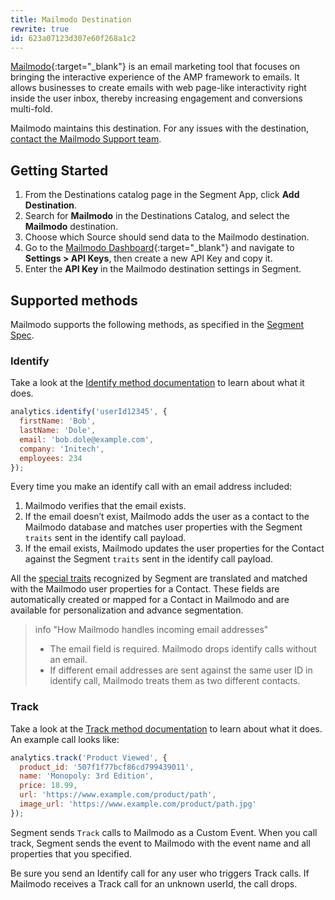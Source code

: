 ```yaml
---
title: Mailmodo Destination
rewrite: true
id: 623a07123d307e60f268a1c2
---
```


[Mailmodo](https://www.mailmodo.com/){:target="_blank"} is an email marketing tool that focuses on bringing the interactive experience of the AMP framework to emails. It allows businesses to create emails with web page-like interactivity right inside the user inbox, thereby increasing engagement and conversions multi-fold.


Mailmodo maintains this destination. For any issues with the destination, [contact the Mailmodo Support team](mailto:help@mailmodo.com).


## Getting Started



1. From the Destinations catalog page in the Segment App, click **Add Destination**.
2. Search for **Mailmodo** in the Destinations Catalog, and select the **Mailmodo** destination.
3. Choose which Source should send data to the Mailmodo destination.
4. Go to the [Mailmodo Dashboard](https://manage.mailmodo.com/app/dashboard){:target="_blank"} and navigate to **Settings > API Keys**, then create a new API Key and copy it.
5. Enter the **API Key** in the Mailmodo destination settings in Segment.


## Supported methods

Mailmodo supports the following methods, as specified in the [Segment Spec](/docs/connections/spec).

### Identify

Take a look at the [Identify method documentation](/docs/connections/spec/identify) to learn about what it does.

```js
analytics.identify('userId12345', {
  firstName: 'Bob',
  lastName: 'Dole',
  email: 'bob.dole@example.com',
  company: 'Initech',
  employees: 234
});
```

Every time you make an identify call with an email address included:
1.	Mailmodo verifies that the email exists.
2.	If the email doesn’t exist, Mailmodo adds the user as a contact to the Mailmodo database and matches user properties with the Segment `traits` sent in the identify call payload.
3.	If the email exists, Mailmodo updates the user properties for the Contact against the Segment `traits` sent in the identify call payload.

All the [special traits](/docs/connections/spec/identify#traits) recognized by Segment are translated and matched with the Mailmodo user properties for a Contact. These fields are automatically created or mapped for a Contact in Mailmodo and are available for personalization and advance segmentation.

> info "How Mailmodo handles incoming email addresses"
> * The email field is required. Mailmodo drops identify calls without an email.
> * If different email addresses are sent against the same user ID in identify call, Mailmodo treats them as two different contacts.

### Track
Take a look at the [Track method documentation](/docs/connections/spec/track) to learn about what it does. An example call looks like:

```js
analytics.track('Product Viewed', {
  product_id: '507f1f77bcf86cd799439011',
  name: 'Monopoly: 3rd Edition',
  price: 18.99,
  url: 'https://www.example.com/product/path',
  image_url: 'https://www.example.com/product/path.jpg'
});
```
Segment sends `Track` calls to Mailmodo as a Custom Event. When you call track, Segment sends the event to Mailmodo with the event name and all properties that you specified.

Be sure you send an Identify call for any user who triggers Track calls. If Mailmodo receives a Track call for an unknown userId, the call drops.

